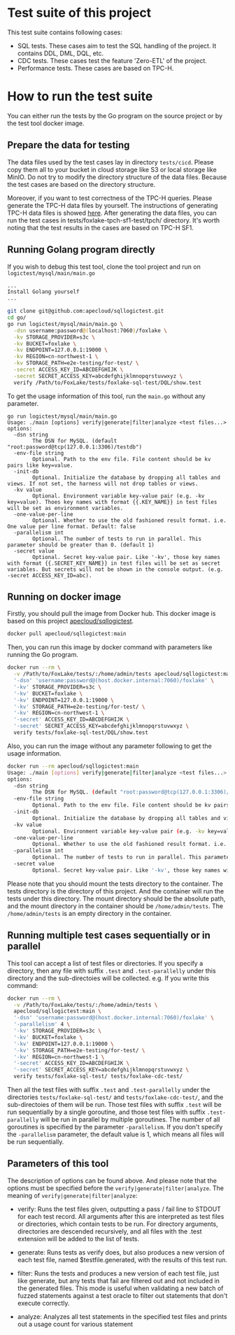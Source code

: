 # Test suite of this project
This test suite contains following cases:
- SQL tests. These cases aim to test the SQL handling of the project. It contains DDL, DML, DQL, etc.
- CDC tests. These cases test the feature 'Zero-ETL' of the project.
- Performance tests. These cases are based on TPC-H.

# How to run the test suite
You can either run the tests by the Go program on the source project or by the test tool docker image.

## Prepare the data for testing
The data files used by the test cases lay in directory `tests/cicd`. Please copy them all to your bucket in cloud storage like S3 or local storage like MinIO. Do not try to modify the directory structure of the data files. Because the test cases are based on the directory structure.

Moreover, if you want to test correctness of the TPC-H queries. Please generate the TPC-H data files by yourself. The instructions of generating TPC-H data files is showed [here](foxlake-tpch-test/README.md). After generating the data files, you can run the test cases in tests/foxlake-tpch-sf1-test/tpch/ directory. It's worth noting that the test results in the cases are based on TPC-H SF1.


## Running Golang program directly
If you wish to debug this test tool, clone the tool project and run on `logictest/mysql/main/main.go`
```bash
...
Install Golang yourself
...

git clone git@github.com:apecloud/sqllogictest.git
cd go/
go run logictest/mysql/main/main.go \
  -dsn username:password@(localhost:7060)/foxlake \
  -kv STORAGE_PROVIDER=s3c \
  -kv BUCKET=foxlake \
  -kv ENDPOINT=127.0.0.1:19000 \
  -kv REGION=cn-northwest-1 \
  -kv STORAGE_PATH=e2e-testing/for-test/ \
  -secret ACCESS_KEY_ID=ABCDEFGHIJK \
  -secret SECRET_ACCESS_KEY=abcdefghijklmnopqrstuvwxyz \
  verify /Path/to/FoxLake/tests/foxlake-sql-test/DQL/show.test
```

To get the usage information of this tool, run the `main.go` without any parameter.
```
go run logictest/mysql/main/main.go
Usage: ./main [options] verify|generate|filter|analyze <test files...>
options:
  -dsn string
        The DSN for MySQL. (default "root:password@tcp(127.0.0.1:3306)/testdb")
  -env-file string
        Optional. Path to the env file. File content should be kv pairs like key=value.
  -init-db
        Optional. Initialize the database by dropping all tables and views. If not set, the harness will not drop tables or views.
  -kv value
        Optional. Environment variable key-value pair (e.g. -kv key=value). Thoes key names with format {{.KEY_NAME}} in test files will be set as environment variables.
  -one-value-per-line
        Optional. Whether to use the old fashioned result format. i.e. One value per line format. Default: false
  -parallelism int
        Optional. The number of tests to run in parallel. This parameter should be greater than 0. (default 1)
  -secret value
        Optional. Secret key-value pair. Like '-kv', those key names with format {{.SECRET_KEY_NAME}} in test files will be set as secret variables. But secrets will not be shown in the console output. (e.g. -secret ACCESS_KEY_ID=abc).
```

## Running on docker image
Firstly, you should pull the image from Docker hub. This docker image is based on this project [apecloud/sqllogictest](https://github.com/apecloud/sqllogictest).
```bash
docker pull apecloud/sqllogictest:main
```
Then, you can run this image by docker command with parameters like running the Go program.
```bash
docker run --rm \
  -v /Path/to/FoxLake/tests/:/home/admin/tests apecloud/sqllogictest:main \
  '-dsn' 'username:password@(host.docker.internal:7060)/foxlake' \
  '-kv' STORAGE_PROVIDER=s3c \
  '-kv' BUCKET=foxlake \
  '-kv' ENDPOINT=127.0.0.1:19000 \
  '-kv' STORAGE_PATH=e2e-testing/for-test/ \
  '-kv' REGION=cn-northwest-1 \
  '-secret' ACCESS_KEY_ID=ABCDEFGHIJK \
  '-secret' SECRET_ACCESS_KEY=abcdefghijklmnopqrstuvwxyz \
  verify tests/foxlake-sql-test/DQL/show.test
```
Also, you can run the image without any parameter following to get the usage information.
```bash
docker run --rm apecloud/sqllogictest:main
Usage: ./main [options] verify|generate|filter|analyze <test files...>
options:
  -dsn string
        The DSN for MySQL. (default "root:password@tcp(127.0.0.1:3306)/testdb")
  -env-file string
        Optional. Path to the env file. File content should be kv pairs like key=value.
  -init-db
        Optional. Initialize the database by dropping all tables and views. If not set, the harness will not drop tables or views.
  -kv value
        Optional. Environment variable key-value pair (e.g. -kv key=value). Thoes key names with format {{.KEY_NAME}} in test files will be set as environment variables.
  -one-value-per-line
        Optional. Whether to use the old fashioned result format. i.e. One value per line format. Default: false
  -parallelism int
        Optional. The number of tests to run in parallel. This parameter should be greater than 0. (default 1)
  -secret value
        Optional. Secret key-value pair. Like '-kv', those key names with format {{.SECRET_KEY_NAME}} in test files will be set as secret variables. But secrets will not be shown in the console output. (e.g. -secret ACCESS_KEY_ID=abc).
```
Please note that you should mount the tests directory to the container. The tests directory is the directory of this project. And the container will run the tests under this directory. The mount directory should be the absolute path, and the mount directory in the container should be `/home/admin/tests`. The `/home/admin/tests` is an empty directory in the container.


## Running multiple test cases sequentially or in parallel
This tool can accept a list of test files or directories. If you specify a directory, then any file with suffix `.test` and `.test-parallelly` under this directory and the sub-directoies will be collected. e.g. If you write this command:
```bash
docker run --rm \
  -v /Path/to/FoxLake/tests/:/home/admin/tests \
  apecloud/sqllogictest:main \
  '-dsn' 'username:password@(host.docker.internal:7060)/foxlake' \
  '-parallelism' 4 \
  '-kv' STORAGE_PROVIDER=s3c \
  '-kv' BUCKET=foxlake \
  '-kv' ENDPOINT=127.0.0.1:19000 \
  '-kv' STORAGE_PATH=e2e-testing/for-test/ \
  '-kv' REGION=cn-northwest-1 \
  '-secret' ACCESS_KEY_ID=ABCDEFGHIJK \
  '-secret' SECRET_ACCESS_KEY=abcdefghijklmnopqrstuvwxyz \
  verify tests/foxlake-sql-test/ tests/foxlake-cdc-test/
```
Then all the test files with suffix `.test` and `.test-parallelly` under the directories `tests/foxlake-sql-test/` and `tests/foxlake-cdc-test/`, and the sub-directoies of them will be run. Those test files with suffix `.test` will be run sequentially by a single goroutine, and those test files with suffix `.test-parallelly` will be run in parallel by multiple goroutines. The number of all goroutines is specified by the parameter `-parallelism`. If you don't specify the `-parallelism` parameter, the default value is 1, which means all files will be run sequentially.


## Parameters of this tool
The description of options can be found above. And please note that the options must be specified before the `verify|generate|filter|analyze`.
The meaning of `verify|generate|filter|analyze`:
- verify: Runs the test files given, outputting a pass / fail line to STDOUT for each test record. All arguments after
  this are interpreted as test files or directories, which contain tests to be run. For directory arguments,
  directories are descended recursively, and all files with the .test extension will be added to the list of tests.

- generate: Runs tests as verify does, but also produces a new version of each test file, named $testfile.generated,
  with the results of this test run.

- filter: Runs the tests and produces a new version of each test file, just like generate, but any tests that
  fail are filtered out and not included in the generated files. This mode is useful when validating a new batch of
  fuzzed statements against a test oracle to filter out statements that don't execute correctly.

- analyze: Analyzes all test statements in the specified test files and prints out a usage count for various statement
